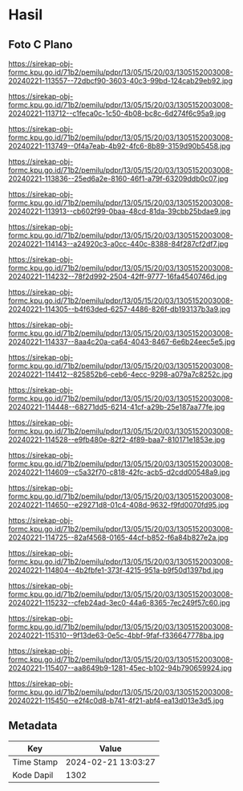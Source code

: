 # Hasil

## Foto C Plano

https://sirekap-obj-formc.kpu.go.id/71b2/pemilu/pdpr/13/05/15/20/03/1305152003008-20240221-113557--72dbcf90-3603-40c3-99bd-124cab29eb92.jpg

https://sirekap-obj-formc.kpu.go.id/71b2/pemilu/pdpr/13/05/15/20/03/1305152003008-20240221-113712--c1feca0c-1c50-4b08-bc8c-6d274f6c95a9.jpg

https://sirekap-obj-formc.kpu.go.id/71b2/pemilu/pdpr/13/05/15/20/03/1305152003008-20240221-113749--0f4a7eab-4b92-4fc6-8b89-3159d90b5458.jpg

https://sirekap-obj-formc.kpu.go.id/71b2/pemilu/pdpr/13/05/15/20/03/1305152003008-20240221-113836--25ed6a2e-8160-46f1-a79f-63209ddb0c07.jpg

https://sirekap-obj-formc.kpu.go.id/71b2/pemilu/pdpr/13/05/15/20/03/1305152003008-20240221-113913--cb602f99-0baa-48cd-81da-39cbb25bdae9.jpg

https://sirekap-obj-formc.kpu.go.id/71b2/pemilu/pdpr/13/05/15/20/03/1305152003008-20240221-114143--a24920c3-a0cc-440c-8388-84f287cf2df7.jpg

https://sirekap-obj-formc.kpu.go.id/71b2/pemilu/pdpr/13/05/15/20/03/1305152003008-20240221-114232--78f2d992-2504-42ff-9777-16fa4540746d.jpg

https://sirekap-obj-formc.kpu.go.id/71b2/pemilu/pdpr/13/05/15/20/03/1305152003008-20240221-114305--b4f63ded-6257-4486-826f-db193137b3a9.jpg

https://sirekap-obj-formc.kpu.go.id/71b2/pemilu/pdpr/13/05/15/20/03/1305152003008-20240221-114337--8aa4c20a-ca64-4043-8467-6e6b24eec5e5.jpg

https://sirekap-obj-formc.kpu.go.id/71b2/pemilu/pdpr/13/05/15/20/03/1305152003008-20240221-114412--825852b6-ceb6-4ecc-9298-a079a7c8252c.jpg

https://sirekap-obj-formc.kpu.go.id/71b2/pemilu/pdpr/13/05/15/20/03/1305152003008-20240221-114448--68271dd5-6214-41cf-a29b-25e187aa77fe.jpg

https://sirekap-obj-formc.kpu.go.id/71b2/pemilu/pdpr/13/05/15/20/03/1305152003008-20240221-114528--e9fb480e-82f2-4f89-baa7-810171e1853e.jpg

https://sirekap-obj-formc.kpu.go.id/71b2/pemilu/pdpr/13/05/15/20/03/1305152003008-20240221-114609--c5a32f70-c818-42fc-acb5-d2cdd00548a9.jpg

https://sirekap-obj-formc.kpu.go.id/71b2/pemilu/pdpr/13/05/15/20/03/1305152003008-20240221-114650--e29271d8-01c4-408d-9632-f9fd0070fd95.jpg

https://sirekap-obj-formc.kpu.go.id/71b2/pemilu/pdpr/13/05/15/20/03/1305152003008-20240221-114725--82af4568-0165-44cf-b852-f6a84b827e2a.jpg

https://sirekap-obj-formc.kpu.go.id/71b2/pemilu/pdpr/13/05/15/20/03/1305152003008-20240221-114804--4b2fbfe1-373f-4215-951a-b9f50d1397bd.jpg

https://sirekap-obj-formc.kpu.go.id/71b2/pemilu/pdpr/13/05/15/20/03/1305152003008-20240221-115232--cfeb24ad-3ec0-44a6-8365-7ec249f57c60.jpg

https://sirekap-obj-formc.kpu.go.id/71b2/pemilu/pdpr/13/05/15/20/03/1305152003008-20240221-115310--9f13de63-0e5c-4bbf-9faf-f336647778ba.jpg

https://sirekap-obj-formc.kpu.go.id/71b2/pemilu/pdpr/13/05/15/20/03/1305152003008-20240221-115407--aa8649b9-1281-45ec-b102-94b790659924.jpg

https://sirekap-obj-formc.kpu.go.id/71b2/pemilu/pdpr/13/05/15/20/03/1305152003008-20240221-115450--e2f4c0d8-b741-4f21-abf4-ea13d013e3d5.jpg


## Metadata

| Key        | Value               |
| ---------- | ------------------- |
| Time Stamp | 2024-02-21 13:03:27 |
| Kode Dapil | 1302                |



